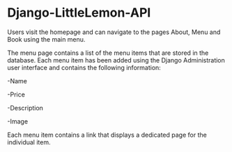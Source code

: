 # Django-LittleLemon-API
Users visit the homepage and can navigate to the pages About, Menu and Book using the main menu. 

The menu page contains a list of the menu items that are stored in the database. Each menu item has been added using the Django Administration user interface and contains the following information:

-Name

-Price

-Description

-Image

Each menu item contains a link that displays a dedicated page for the individual item.
